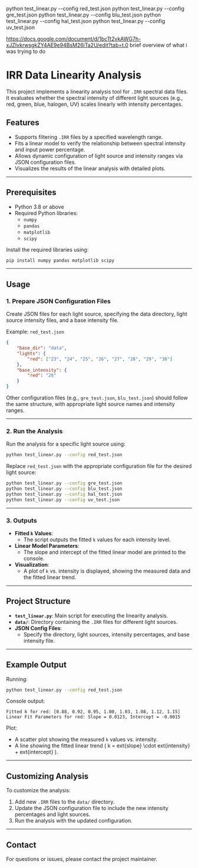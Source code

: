 python test_linear.py --config red_test.json
python test_linear.py --config gre_test.json
python test_linear.py --config blu_test.json
python test_linear.py --config hal_test.json
python test_linear.py --config uv_test.json





https://docs.google.com/document/d/1bcTt2vkAWG7h-xJZIvkrwsgkZY4AE9e94BsM26iTa2U/edit?tab=t.0
brief overview of what i was trying to do



# **IRR Data Linearity Analysis**

This project implements a linearity analysis tool for `.IRR` spectral data files. It evaluates whether the spectral intensity of different light sources (e.g., red, green, blue, halogen, UV) scales linearly with intensity percentages.

## **Features**
- Supports filtering `.IRR` files by a specified wavelength range.
- Fits a linear model to verify the relationship between spectral intensity and input power percentage.
- Allows dynamic configuration of light source and intensity ranges via JSON configuration files.
- Visualizes the results of the linear analysis with detailed plots.

---

## **Prerequisites**
- Python 3.8 or above
- Required Python libraries:
  - `numpy`
  - `pandas`
  - `matplotlib`
  - `scipy`

Install the required libraries using:
```bash
pip install numpy pandas matplotlib scipy
```

---

## **Usage**

### **1. Prepare JSON Configuration Files**
Create JSON files for each light source, specifying the data directory, light source intensity files, and a base intensity file.

Example: `red_test.json`
```json
{
    "base_dir": "data",
    "lights": {
        "red": ["23", "24", "25", "26", "27", "28", "29", "30"]
    },
    "base_intensity": {
        "red": "26"
    }
}
```

Other configuration files (e.g., `gre_test.json`, `blu_test.json`) should follow the same structure, with appropriate light source names and intensity ranges.

---

### **2. Run the Analysis**

Run the analysis for a specific light source using:
```bash
python test_linear.py --config red_test.json
```

Replace `red_test.json` with the appropriate configuration file for the desired light source:
```bash
python test_linear.py --config gre_test.json
python test_linear.py --config blu_test.json
python test_linear.py --config hal_test.json
python test_linear.py --config uv_test.json
```

---

### **3. Outputs**
- **Fitted `k` Values**:
  - The script outputs the fitted `k` values for each intensity level.
- **Linear Model Parameters**:
  - The slope and intercept of the fitted linear model are printed to the console.
- **Visualization**:
  - A plot of `k` vs. intensity is displayed, showing the measured data and the fitted linear trend.

---

## **Project Structure**
- **`test_linear.py`**: Main script for executing the linearity analysis.
- **`data/`**: Directory containing the `.IRR` files for different light sources.
- **JSON Config Files**:
  - Specify the directory, light sources, intensity percentages, and base intensity file.

---

## **Example Output**
Running:
```bash
python test_linear.py --config red_test.json
```

Console output:
```
Fitted k for red: [0.88, 0.92, 0.95, 1.00, 1.03, 1.08, 1.12, 1.15]
Linear Fit Parameters for red: Slope = 0.0123, Intercept = -0.0015
```

Plot:
- A scatter plot showing the measured `k` values vs. intensity.
- A line showing the fitted linear trend \( k = 	ext{slope} \cdot 	ext{intensity} + 	ext{intercept} \).

---

## **Customizing Analysis**
To customize the analysis:
1. Add new `.IRR` files to the `data/` directory.
2. Update the JSON configuration file to include the new intensity percentages and light sources.
3. Run the analysis with the updated configuration.

---

## **Contact**
For questions or issues, please contact the project maintainer.

